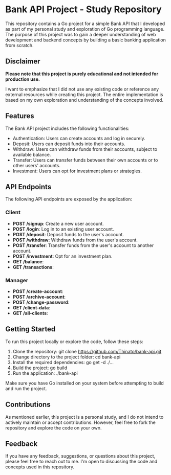 # Bank API Project - Study Repository

This repository contains a Go project for a simple Bank API that I developed as part of my personal study and exploration of Go programming language. The purpose of this project was to gain a deeper understanding of web development and backend concepts by building a basic banking application from scratch.

## Disclaimer

**Please note that this project is purely educational and not intended for production use.**

I want to emphasize that I did not use any existing code or reference any external resources while creating this project. The entire implementation is based on my own exploration and understanding of the concepts involved.

## Features

The Bank API project includes the following functionalities:

* Authentication: Users can create accounts and log in securely.
* Deposit: Users can deposit funds into their accounts.
* Withdraw: Users can withdraw funds from their accounts, subject to available balance.
* Transfer: Users can transfer funds between their own accounts or to other users' accounts.
* Investment: Users can opt for investment plans or strategies.

## API Endpoints

The following API endpoints are exposed by the application:

### Client 
* **POST /signup**: Create a new user account.
* **POST /login**: Log in to an existing user account.
* **POST /deposit**: Deposit funds to the user's account.
* **POST /withdraw**: Withdraw funds from the user's account.
* **POST /transfer**: Transfer funds from the user's account to another account.
* **POST /investment**: Opt for an investment plan.
* **GET /balance**: 
* **GET /transactions**: 

### Manager
* **POST /create-account**: 
* **POST /archive-account**:
* **POST /change-password**:
* **GET /client-data**:
* **GET /all-clients**:


## Getting Started

To run this project locally or explore the code, follow these steps:

1. Clone the repository: git clone https://github.com/Thinato/bank-api.git
1. Change directory to the project folder: cd bank-api
1. Install the required dependencies: go get -d ./...
1. Build the project: go build
1. Run the application: ./bank-api

Make sure you have Go installed on your system before attempting to build and run the project.

## Contributions

As mentioned earlier, this project is a personal study, and I do not intend to actively maintain or accept contributions. However, feel free to fork the repository and explore the code on your own.

## Feedback

If you have any feedback, suggestions, or questions about this project, please feel free to reach out to me. I'm open to discussing the code and concepts used in this repository.